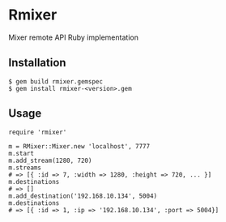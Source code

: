 # Rmixer

Mixer remote API Ruby implementation

## Installation

    $ gem build rmixer.gemspec
    $ gem install rmixer-<version>.gem


## Usage

    require 'rmixer'

    m = RMixer::Mixer.new 'localhost', 7777
    m.start
    m.add_stream(1280, 720)
    m.streams
    # => [{ :id => 7, :width => 1280, :height => 720, ... }]
    m.destinations
    # => []
    m.add_destination('192.168.10.134', 5004)
    m.destinations
    # => [{ :id => 1, :ip => '192.168.10.134', :port => 5004}]
